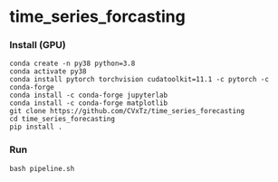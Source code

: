 # time_series_forcasting

### Install (GPU)

```
conda create -n py38 python=3.8
conda activate py38
conda install pytorch torchvision cudatoolkit=11.1 -c pytorch -c conda-forge
conda install -c conda-forge jupyterlab
conda install -c conda-forge matplotlib
git clone https://github.com/CVxTz/time_series_forecasting
cd time_series_forecasting
pip install .
```

### Run

```
bash pipeline.sh
```